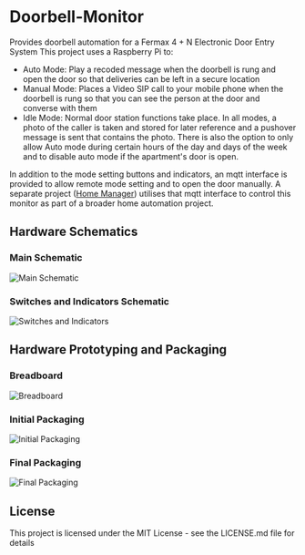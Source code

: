 # Doorbell-Monitor
Provides doorbell automation for a Fermax 4 + N Electronic Door Entry System 
This project uses a Raspberry Pi to:

* Auto Mode: Play a recoded message when the doorbell is rung and open the door so that deliveries can be left in a secure location
* Manual Mode: Places a Video SIP call to your mobile phone when the doorbell is rung so that you can see the person at the door and converse with them
* Idle Mode: Normal door station functions take place.
In all modes, a photo of the caller is taken and stored for later reference and a pushover message is sent that contains the photo. There is also the option to only allow Auto mode during certain hours of the day and days of the week and to disable auto mode if the apartment's door is open.

In addition to the mode setting buttons and indicators, an mqtt interface is provided to allow remote mode setting and to open the door manually. A separate project ([Home Manager](https://github.com/roscoe81/Home-Manager)) utilises that mqtt interface to control this monitor as part of a broader home automation project.

## Hardware Schematics
### Main Schematic
![Main Schematic](https://github.com/roscoe81/Doorbell-Monitor/blob/master/Schematics%20and%20Photos/Doorbell%202_schem.png)

### Switches and Indicators Schematic
![Switches and Indicators](https://github.com/roscoe81/Doorbell-Monitor/blob/master/Schematics%20and%20Photos/Doorbell%20Switches_Indicators_schem.png)

## Hardware Prototyping and Packaging
### Breadboard
![Breadboard](https://github.com/roscoe81/Doorbell-Monitor/blob/master/Schematics%20and%20Photos/IMG_3064.png)
### Initial Packaging
![Initial Packaging](https://github.com/roscoe81/Doorbell-Monitor/blob/master/Schematics%20and%20Photos/IMG_1352.png)
### Final Packaging
![Final Packaging](https://github.com/roscoe81/Doorbell-Monitor/blob/master/Schematics%20and%20Photos/IMG_3065.png)

## License

This project is licensed under the MIT License - see the LICENSE.md file for details
